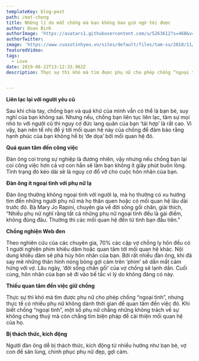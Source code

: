 ```yaml
---
templateKey: blog-post
path: /mat-chong
title: Những lí do mất chồng mà bạn không bao giờ ngờ tới được
author: Doan Binh
authorImage: 'https://avatars1.githubusercontent.com/u/5263612?s=460&v=4'
authorTwitter: 
image: 'https://www.cuasotinhyeu.vn/sites/default/files/tam-su/2018/11/06/nguoitacovunvaokhongduocsaobomenodayanhayroixavocon.jpg'
featuredVideo: 
tags:
  - Love
date: 2019-06-22T13:12:33.962Z
description: Thực sự thì khó mà tìm được phụ nữ cho phép chồng “ngoại tình”, nhưng ngược lại, rất nhiều phụ nữ không dành thời gian để quan tâm đến việc đó.


---
```


**Liên lạc lại với người yêu cũ**

Sau khi chia tay, chồng bạn và quá khứ của mình vẫn có thể là bạn bè, suy nghĩ của bạn không sai. Nhưng nếu, chồng bạn liên tục liên lạc, tâm sự mọi nhỏ to với người cũ thì nguy cơ đức lang quân của bạn ‘tái hợp’ là rất cao. Vì vậy, bạn nên tế nhị để ý tới mối quan hệ này của chồng để đảm bào rằng hạnh phúc của bạn không hề bị ‘đe dọa’ bởi mối quan hệ đó.

**Quá quan tâm đến công việc**

Đàn ông coi trọng sự nghiệp là đương nhiên, vậy nhưng nếu chồng bạn lại coi công việc hơn cả vợ con hẳn sẽ làm bạn không ít giây phút buồn lòng. Tình trạng đó kéo dài sẽ là nguy cơ đổ vỡ cho cuộc hôn nhân của bạn.

**Đàn ông ít ngoại tình với phụ nữ lạ**

Đàn ông thường không ngoại tình với người lạ, mà họ thường có xu hướng tìm đến những người phụ nữ mà họ thân quen hoặc có mối quan hệ lâu dài trước đó. Bà Mary Jo Rapini, chuyên gia về đời sống gối chăn, giải thích, “Nhiều phụ nữ nghĩ rằng tất cả những phụ nữ ngoại tình đều là gái điếm, không đúng đâu. Thường thì các mối quan hệ đến từ tình bạn đầu tiên.”

**Chồng nghiện Web đen**

Theo nghiên cứu của các chuyên gia, 70% các cặp vợ chồng ly hôn đều có 1 người nghiện phim khiêu dâm hoặc quan tâm tới mối quan hệ khác. Nội dung khiêu dâm sẽ phá hủy hôn nhân của bạn. Bởi rất nhiều đàn ông, khi đã say mê những thân hình nóng bỏng gợi cảm trên ‘phim’ sẽ dần mất cảm hứng với vợ. Lâu ngày, ‘đời sống chăn gối’ của vợ chồng sẽ lạnh dần. Cuối cùng, hôn nhân của bạn sẽ đi vào bế tắc vì lý do không đáng có này.

**Thiếu quan tâm đến việc giữ chồng**

Thực sự thì khó mà tìm được phụ nữ cho phép chồng “ngoại tình”, nhưng thực tế có nhiều phụ nữ không dành thời gian để quan tâm đến việc đó. Khi biết chồng “ngoại tình”, một số phụ nữ chẳng những không trách về sự không chung thuỷ mà còn chẳng tìm biện pháp để cải thiện mối quan hệ của họ.

**Bị thách thức, kích động**

Người đàn ông dễ bị thách thức, kích động từ nhiều hướng như bạn bè, vợ con để săn lùng, chinh phục phụ nữ đẹp, gợi cảm.
